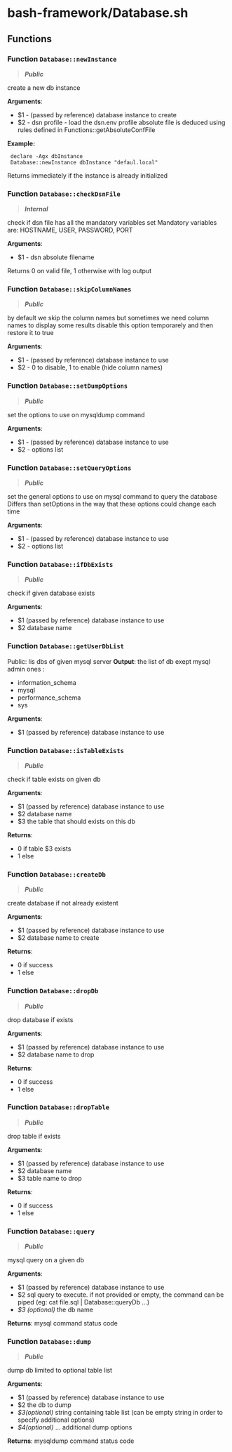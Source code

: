 # bash-framework/Database.sh

## Functions

### Function `Database::newInstance`

> ***Public***

create a new db instance

**Arguments**:
* $1 - (passed by reference) database instance to create
* $2 - dsn profile - load the dsn.env profile
      absolute file is deduced using rules defined in Functions::getAbsoluteConfFile

**Example:**
```shell
 declare -Agx dbInstance
 Database::newInstance dbInstance "defaul.local"
```

Returns immediately if the instance is already initialized

### Function `Database::checkDsnFile`

> ***Internal***

check if dsn file has all the mandatory variables set
 Mandatory variables are: HOSTNAME, USER, PASSWORD, PORT

**Arguments**:
* $1 - dsn absolute filename

Returns 0 on valid file, 1 otherwise with log output

### Function `Database::skipColumnNames`

> ***Public***

by default we skip the column names
 but sometimes we need column names to display some results
 disable this option temporarely and then restore it to true

**Arguments**:
* $1 - (passed by reference) database instance to use
* $2 - 0 to disable, 1 to enable (hide column names)

### Function `Database::setDumpOptions`

> ***Public***

set the options to use on mysqldump command

**Arguments**:
* $1 - (passed by reference) database instance to use
* $2 - options list

### Function `Database::setQueryOptions`

> ***Public***

set the general options to use on mysql command to query the database
 Differs than setOptions in the way that these options could change each time

**Arguments**:
* $1 - (passed by reference) database instance to use
* $2 - options list

### Function `Database::ifDbExists`

> ***Public***

check if given database exists

**Arguments**:
* $1 (passed by reference) database instance to use
* $2 database name

### Function `Database::getUserDbList`

 Public: lis dbs of given mysql server
 **Output**:
 the list of db exept mysql admin ones :
 - information_schema
 - mysql
 - performance_schema
 - sys

**Arguments**:
* $1 (passed by reference) database instance to use

### Function `Database::isTableExists`

> ***Public***

check if table exists on given db

**Arguments**:
* $1 (passed by reference) database instance to use
* $2 database name
* $3 the table that should exists on this db

**Returns**:
* 0 if table $3 exists
* 1 else

### Function `Database::createDb`

> ***Public***

create database if not already existent

**Arguments**:
* $1 (passed by reference) database instance to use
* $2 database name to create

**Returns**:
* 0 if success
* 1 else

### Function `Database::dropDb`

> ***Public***

drop database if exists

**Arguments**:
* $1 (passed by reference) database instance to use
* $2 database name to drop

**Returns**:
* 0 if success
* 1 else

### Function `Database::dropTable`

> ***Public***

drop table if exists

**Arguments**:
* $1 (passed by reference) database instance to use
* $2 database name
* $3 table name to drop

**Returns**:
* 0 if success
* 1 else

### Function `Database::query`

> ***Public***

mysql query on a given db

**Arguments**:
* $1 (passed by reference) database instance to use
* $2 sql query to execute.
     if not provided or empty, the command can be piped (eg: cat file.sql | Database::queryDb ...)
* _$3 (optional)_ the db name

**Returns**: mysql command status code

### Function `Database::dump`

> ***Public***

dump db limited to optional table list

**Arguments**:
* $1 (passed by reference) database instance to use
* $2 the db to dump
* _$3(optional)_ string containing table list
        (can be empty string in order to specify additional options)
* _$4(optional)_ ... additional dump options

**Returns**: mysqldump command status code
